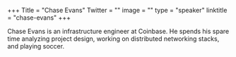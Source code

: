 +++
Title = "Chase Evans"
Twitter = ""
image = ""
type = "speaker"
linktitle = "chase-evans"
+++

Chase Evans is an infrastructure engineer at Coinbase. He spends his spare time analyzing project design, working on distributed networking stacks, and playing soccer.